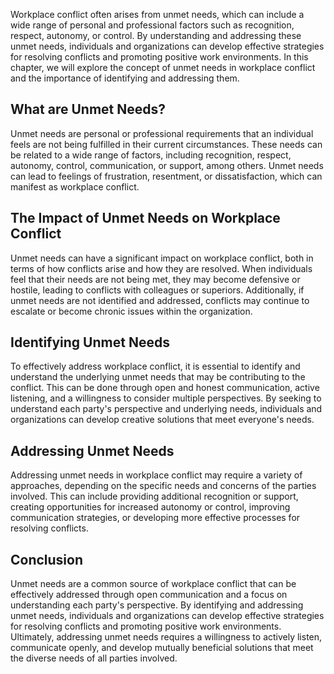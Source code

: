 

Workplace conflict often arises from unmet needs, which can include a wide range of personal and professional factors such as recognition, respect, autonomy, or control. By understanding and addressing these unmet needs, individuals and organizations can develop effective strategies for resolving conflicts and promoting positive work environments. In this chapter, we will explore the concept of unmet needs in workplace conflict and the importance of identifying and addressing them.

## What are Unmet Needs?

Unmet needs are personal or professional requirements that an individual feels are not being fulfilled in their current circumstances. These needs can be related to a wide range of factors, including recognition, respect, autonomy, control, communication, or support, among others. Unmet needs can lead to feelings of frustration, resentment, or dissatisfaction, which can manifest as workplace conflict.

## The Impact of Unmet Needs on Workplace Conflict

Unmet needs can have a significant impact on workplace conflict, both in terms of how conflicts arise and how they are resolved. When individuals feel that their needs are not being met, they may become defensive or hostile, leading to conflicts with colleagues or superiors. Additionally, if unmet needs are not identified and addressed, conflicts may continue to escalate or become chronic issues within the organization.

## Identifying Unmet Needs

To effectively address workplace conflict, it is essential to identify and understand the underlying unmet needs that may be contributing to the conflict. This can be done through open and honest communication, active listening, and a willingness to consider multiple perspectives. By seeking to understand each party's perspective and underlying needs, individuals and organizations can develop creative solutions that meet everyone's needs.

## Addressing Unmet Needs

Addressing unmet needs in workplace conflict may require a variety of approaches, depending on the specific needs and concerns of the parties involved. This can include providing additional recognition or support, creating opportunities for increased autonomy or control, improving communication strategies, or developing more effective processes for resolving conflicts.

## Conclusion

Unmet needs are a common source of workplace conflict that can be effectively addressed through open communication and a focus on understanding each party's perspective. By identifying and addressing unmet needs, individuals and organizations can develop effective strategies for resolving conflicts and promoting positive work environments. Ultimately, addressing unmet needs requires a willingness to actively listen, communicate openly, and develop mutually beneficial solutions that meet the diverse needs of all parties involved.
